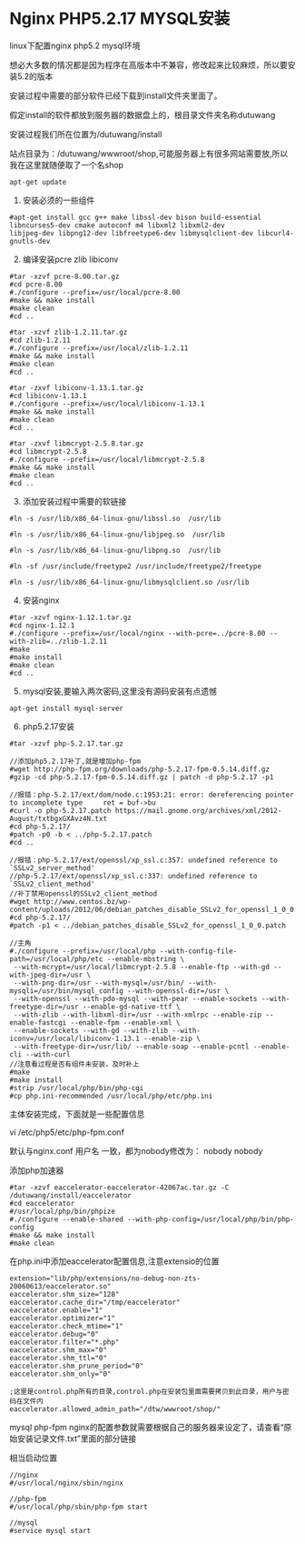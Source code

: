 # Nginx PHP5.2.17 MYSQL安装

linux下配置nginx php5.2 mysql环境

想必大多数的情况都是因为程序在高版本中不兼容，修改起来比较麻烦，所以要安装5.2的版本

安装过程中需要的部分软件已经下载到install文件夹里面了。

假定install的软件都放到服务器的数据盘上的，根目录文件夹名称dutuwang

安装过程我们所在位置为/dutuwang/install

站点目录为：/dutuwang/wwwroot/shop,可能服务器上有很多网站需要放,所以我在这里就随便取了一个名shop

```
apt-get update
```

1. 安装必须的一些组件
```
#apt-get install gcc g++ make libssl-dev bison build-essential libncurses5-dev cmake autoconf m4 libxml2 libxml2-dev
libjpeg-dev libpng12-dev libfreetype6-dev libmysqlclient-dev libcurl4-gnutls-dev
```

2. 编译安装pcre zlib libiconv

```
#tar -xzvf pcre-8.00.tar.gz
#cd pcre-8.00
#./configure --prefix=/usr/local/pcre-8.00
#make && make install
#make clean
#cd ..

#tar -xzvf zlib-1.2.11.tar.gz
#cd zlib-1.2.11
#./configure --prefix=/usr/local/zlib-1.2.11
#make && make install
#make clean
#cd ..

#tar -zxvf libiconv-1.13.1.tar.gz
#cd libiconv-1.13.1
#./configure --prefix=/usr/local/libiconv-1.13.1
#make && make install
#make clean
#cd ..

#tar -zxvf libmcrypt-2.5.8.tar.gz  
#cd libmcrypt-2.5.8
#./configure --prefix=/usr/local/libmcrypt-2.5.8
#make && make install
#make clean
#cd ..
```

3. 添加安装过程中需要的软链接

```
#ln -s /usr/lib/x86_64-linux-gnu/libssl.so  /usr/lib

#ln -s /usr/lib/x86_64-linux-gnu/libjpeg.so  /usr/lib

#ln -s /usr/lib/x86_64-linux-gnu/libpng.so  /usr/lib

#ln -sf /usr/include/freetype2 /usr/include/freetype2/freetype

#ln -s /usr/lib/x86_64-linux-gnu/libmysqlclient.so /usr/lib

```

4. 安装nginx

```
#tar -xzvf nginx-1.12.1.tar.gz
#cd nginx-1.12.1
#./configure --prefix=/usr/local/nginx --with-pcre=../pcre-8.00 --with-zlib=../zlib-1.2.11
#make
#make install
#make clean
#cd ..

```

5. mysql安装,要输入两次密码,这里没有源码安装有点遗憾

```
apt-get install mysql-server
```

6. php5.2.17安装

```
#tar -xzvf php-5.2.17.tar.gz

//添加php5.2.17补丁,就是增加php-fpm
#wget http://php-fpm.org/downloads/php-5.2.17-fpm-0.5.14.diff.gz
#gzip -cd php-5.2.17-fpm-0.5.14.diff.gz | patch -d php-5.2.17 -p1

//报错：php-5.2.17/ext/dom/node.c:1953:21: error: dereferencing pointer to incomplete type     ret = buf->bu
#curl -o php-5.2.17.patch https://mail.gnome.org/archives/xml/2012-August/txtbgxGXAvz4N.txt
#cd php-5.2.17/
#patch -p0 -b < ../php-5.2.17.patch
#cd ..

//报错：php-5.2.17/ext/openssl/xp_ssl.c:357: undefined reference to `SSLv2_server_method'
//php-5.2.17/ext/openssl/xp_ssl.c:337: undefined reference to `SSLv2_client_method'
//补丁禁用openssl的SSLv2_client_method
#wget http://www.centos.bz/wp-content/uploads/2012/06/debian_patches_disable_SSLv2_for_openssl_1_0_0.patch
#cd php-5.2.17/
#patch -p1 < ../debian_patches_disable_SSLv2_for_openssl_1_0_0.patch

//主角
#./configure --prefix=/usr/local/php --with-config-file-path=/usr/local/php/etc --enable-mbstring \
 --with-mcrypt=/usr/local/libmcrypt-2.5.8 --enable-ftp --with-gd --with-jpeg-dir=/usr \
 --with-png-dir=/usr --with-mysql=/usr/bin/ --with-mysqli=/usr/bin/mysql_config --with-openssl-dir=/usr \
 --with-openssl --with-pdo-mysql --with-pear --enable-sockets --with-freetype-dir=/usr --enable-gd-native-ttf \
 --with-zlib --with-libxml-dir=/usr --with-xmlrpc --enable-zip --enable-fastcgi --enable-fpm --enable-xml \
 --enable-sockets --with-gd --with-zlib --with-iconv=/usr/local/libiconv-1.13.1 --enable-zip \
 --with-freetype-dir=/usr/lib/ --enable-soap --enable-pcntl --enable-cli --with-curl
//注意看过程是否有组件未安装，及时补上
#make
#make install
#strip /usr/local/php/bin/php-cgi
#cp php.ini-recommended /usr/local/php/etc/php.ini

```

主体安装完成，下面就是一些配置信息

vi /etc/php5/etc/php-fpm.conf
<!-- <value name="user"></value> -->
<!-- <value name="group">nobody</value> -->  
默认与nginx.conf 用户名 一致，都为nobody修改为：
<value name="user">nobody</value>
<value name="group">nobody</value>

添加php加速器

```
#tar -xzvf eaccelerator-eaccelerator-42067ac.tar.gz -C /dutuwang/install/eaccelerator
#cd eaccelerator
#/usr/local/php/bin/phpize
#./configure --enable-shared --with-php-config=/usr/local/php/bin/php-config
#make && make install
#make clean

```

在php.ini中添加eaccelerator配置信息,注意extensio的位置

```
extension="lib/php/extensions/no-debug-non-zts-20060613/eaccelerator.so"
eaccelerator.shm_size="128"
eaccelerator.cache_dir="/tmp/eaccelerator"
eaccelerator.enable="1"
eaccelerator.optimizer="1"
eaccelerator.check_mtime="1"
eaccelerator.debug="0"
eaccelerator.filter="*.php"
eaccelerator.shm_max="0"
eaccelerator.shm_ttl="0"
eaccelerator.shm_prune_period="0"
eaccelerator.shm_only="0"

;这里是control.php所有的目录,control.php在安装包里面需要拷贝到此目录，用户与密码在文件内
eaccelerator.allowed_admin_path="/dtw/wwwroot/shop/"
```


mysql php-fpm nginx的配置参数就需要根据自己的服务器来设定了，请查看“原始安装记录文件.txt”里面的部分链接


相当启动位置
```
//nginx
#/usr/local/nginx/sbin/nginx

//php-fpm
#/usr/local/php/sbin/php-fpm start

//mysql
#service mysql start

```


